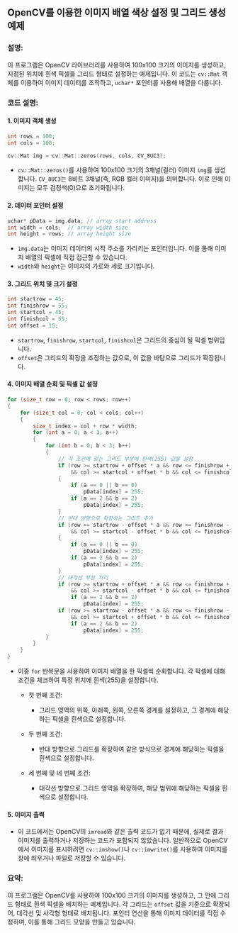 ## **OpenCV를 이용한 이미지 배열 색상 설정 및 그리드 생성 예제**

### 설명:
이 프로그램은 OpenCV 라이브러리를 사용하여 100x100 크기의 이미지를 생성하고, 지정된 위치에 흰색 픽셀을 그리드 형태로 설정하는 예제입니다. 이 코드는 `cv::Mat` 객체를 이용하여 이미지 데이터를 조작하고, `uchar*` 포인터를 사용해 배열을 다룹니다.

### 코드 설명:

#### 1. 이미지 객체 생성
```cpp
int rows = 100;
int cols = 100;

cv::Mat img = cv::Mat::zeros(rows, cols, CV_8UC3);
```
- `cv::Mat::zeros()`를 사용하여 100x100 크기의 3채널(컬러) 이미지 `img`를 생성합니다. `CV_8UC3`는 8비트 3채널(즉, RGB 컬러 이미지)을 의미합니다. 이로 인해 이미지는 모두 검정색(0)으로 초기화됩니다.

#### 2. 데이터 포인터 설정
```cpp
uchar* pData = img.data; // array start address
int width = cols;  // array width size
int height = rows; // array height size
```
- `img.data`는 이미지 데이터의 시작 주소를 가리키는 포인터입니다. 이를 통해 이미지 배열의 픽셀에 직접 접근할 수 있습니다.
- `width`와 `height`는 이미지의 가로와 세로 크기입니다.

#### 3. 그리드 위치 및 크기 설정
```cpp
int startrow = 45;
int finishrow = 55;
int startcol = 45;
int finishcol = 55;
int offset = 15;
```
- `startrow`, `finishrow`, `startcol`, `finishcol`은 그리드의 중심이 될 픽셀 범위입니다. 
- `offset`은 그리드의 확장을 조정하는 값으로, 이 값을 바탕으로 그리드가 확장됩니다.

#### 4. 이미지 배열 순회 및 픽셀 값 설정
```cpp
for (size_t row = 0; row < rows; row++)
{
    for (size_t col = 0; col < cols; col++)
    {
        size_t index = col + row * width;
        for (int a = 0; a < 3; a++)
        {
            for (int b = 0; b < 3; b++)
            {
                // 각 조건에 맞는 그리드 부분에 흰색(255) 값을 설정
                if (row >= startrow + offset * a && row <= finishrow + offset * a
                    && col >= startcol + offset * b && col <= finishcol + offset * b)
                {
                    if (a == 0 || b == 0)
                        pData[index] = 255;
                    if (a == 2 && b == 2)
                        pData[index] = 255;
                }
                // 반대 방향으로 확장하는 그리드 추가
                if (row >= startrow - offset * a && row <= finishrow - offset * a
                    && col >= startcol - offset * b && col <= finishcol - offset * b)
                {
                    if (a == 0 || b == 0)
                        pData[index] = 255;
                    if (a == 2 && b == 2)
                        pData[index] = 255;
                }
                // 대각선 부분 처리
                if (row >= startrow + offset * a && row <= finishrow + offset * a
                    && col >= startcol - offset * b && col <= finishcol - offset * b)
                    if (a == 2 && b == 2)
                        pData[index] = 255;
                if (row >= startrow - offset * a && row <= finishrow - offset * a
                    && col >= startcol + offset * b && col <= finishcol + offset * b)
                    if (a == 2 && b == 2)
                        pData[index] = 255;
            }
        }
    }
}
```
- 이중 `for` 반복문을 사용하여 이미지 배열을 한 픽셀씩 순회합니다. 각 픽셀에 대해 조건을 체크하여 특정 위치에 흰색(255)을 설정합니다.
  
  - 첫 번째 조건:
    - 그리드 영역의 위쪽, 아래쪽, 왼쪽, 오른쪽 경계를 설정하고, 그 경계에 해당하는 픽셀을 흰색으로 설정합니다.
  
  - 두 번째 조건:
    - 반대 방향으로 그리드를 확장하여 같은 방식으로 경계에 해당하는 픽셀을 흰색으로 설정합니다.
  
  - 세 번째 및 네 번째 조건:
    - 대각선 방향으로 그리드 영역을 확장하여, 해당 범위에 해당하는 픽셀을 흰색으로 설정합니다.

#### 5. 이미지 출력
- 이 코드에서는 OpenCV의 `imread`와 같은 출력 코드가 없기 때문에, 실제로 결과 이미지를 출력하거나 저장하는 코드가 포함되지 않았습니다. 일반적으로 OpenCV에서 이미지를 표시하려면 `cv::imshow()`나 `cv::imwrite()`를 사용하여 이미지를 창에 띄우거나 파일로 저장할 수 있습니다.

### 요약:
이 프로그램은 OpenCV를 사용하여 100x100 크기의 이미지를 생성하고, 그 안에 그리드 형태로 흰색 픽셀을 배치하는 예제입니다. 각 그리드는 `offset` 값을 기준으로 확장되어, 대각선 및 사각형 형태로 배치됩니다. 포인터 연산을 통해 이미지 데이터를 직접 수정하며, 이를 통해 그리드 모양을 만들고 있습니다.